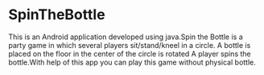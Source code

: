 # SpinTheBottle
This is an Android application developed using java.Spin the Bottle is a party game in which several players sit/stand/kneel in a circle. A bottle is placed on the floor in the center of the circle is rotated A player spins the bottle.With help of this app you can play this game without physical bottle.


